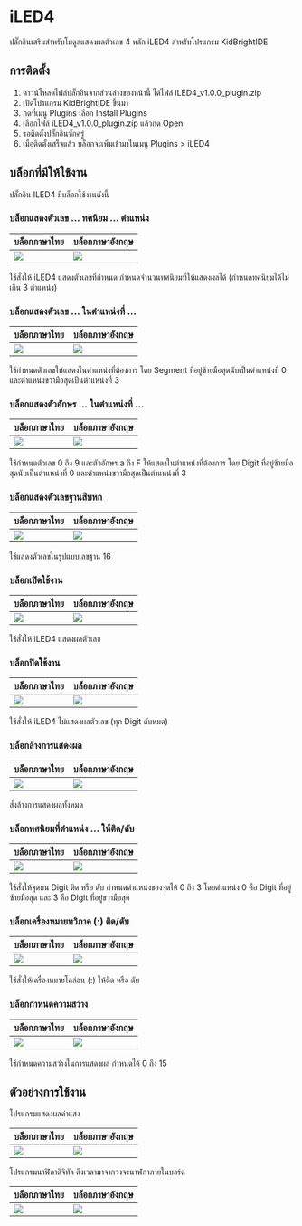 # iLED4

ปลั๊กอินเสริมสำหรับโมดูลแสดงผลตัวเลข 4 หลัก iLED4 สำหรับโปรแกรม KidBrightIDE

## การติดตั้ง

 1. ดาวน์โหลดไฟล์ปลั๊กอินจากส่วนล่างของหน้านี้ ได้ไฟล์ iLED4_v1.0.0_plugin.zip
 2. เปิดโปรแกรม KidBrightIDE ขึ้นมา
 3. กดที่เมนู Plugins เลือก Install Plugins
 4. เลือกไฟล์ iLED4_v1.0.0_plugin.zip แล้วกด Open
 5. รอติดตั้งปลั๊กอินซักครู่
 6. เมื่อติดตั้งเสร็จแล้ว บล็อกจะเพิ่มเข้ามาในเมนู Plugins > iLED4

## บล็อกที่มีให้ใช้งาน

ปลั๊กอิน ILED4 มีบล็อกใช้งานดังนี้

### บล็อกแสดงตัวเลข ... ทศนิยม ... ตำแหน่ง

| บล็อกภาษาไทย | บล็อกภาษาอังกฤษ |
|--|--|
| ![](https://sv1.picz.in.th/images/2020/07/25/EdODln.jpg) | ![](https://sv1.picz.in.th/images/2020/07/25/EdOXof.jpg) |

ใช้สั่งให้ iLED4 แสดงตัวเลขที่กำหนด กำหนดจำนวนทศนิยมที่ให้แสดงผลได้ (กำหนดทศนิยมได้ไม่เกิน 3 ตำแหน่ง)

### บล็อกแสดงตัวเลข ... ในตำแหน่งที่ ...

| บล็อกภาษาไทย | บล็อกภาษาอังกฤษ |
|--|--|
| ![](https://sv1.picz.in.th/images/2020/07/25/EdOsfW.jpg) | ![](https://sv1.picz.in.th/images/2020/07/25/EdOaGa.jpg) |

ใช้กำหนดตัวเลขให้แสดงในตำแหน่งที่ต้องการ โดย Segment ที่อยู่ซ้ายมือสุดนับเป็นตำแหน่งที่ 0 และตำแหน่งขวามือสุดเป็นตำแหน่งที่ 3

### บล็อกแสดงตัวอักษร ... ในตำแหน่งที่ ...

| บล็อกภาษาไทย | บล็อกภาษาอังกฤษ |
|--|--|
| ![](https://sv1.picz.in.th/images/2020/07/25/EdOAGg.jpg) | ![](https://sv1.picz.in.th/images/2020/07/25/EdOvfq.jpg) |

ใช้กำหนดตัวเลข 0 ถึง 9 และตัวอักษร a ถึง F ให้แสดงในตำแหน่งที่ต้องการ โดย Digit ที่อยู่ซ้ายมือสุดนับเป็นตำแหน่งที่ 0 และตำแหน่งขวามือสุดเป็นตำแหน่งที่ 3

### บล็อกแสดงตัวเลขฐานสิบหก

| บล็อกภาษาไทย | บล็อกภาษาอังกฤษ |
|--|--|
| ![](https://sv1.picz.in.th/images/2020/07/25/EdO2q2.jpg) | ![](https://sv1.picz.in.th/images/2020/07/25/EdOG5z.jpg) |

ใช้แสดงตัวเลขในรูปแบบเลขฐาน 16

### บล็อกเปิดใช้งาน

| บล็อกภาษาไทย | บล็อกภาษาอังกฤษ |
|--|--|
| ![](https://sv1.picz.in.th/images/2020/07/25/EdOCH1.jpg) | ![](https://sv1.picz.in.th/images/2020/07/25/EdOJH8.jpg) |

ใช้สั่งให้ iLED4 แสดงผลตัวเลข

### บล็อกปิดใช้งาน

| บล็อกภาษาไทย | บล็อกภาษาอังกฤษ |
|--|--|
| ![](https://sv1.picz.in.th/images/2020/07/25/EdO67y.jpg) | ![](https://sv1.picz.in.th/images/2020/07/25/EdOeSR.jpg) |

ใช้สั่งให้ iLED4 ไม่แสดงผลตัวเลข (ทุก Digit ดับหมด)

### บล็อกล้างการแสดงผล

| บล็อกภาษาไทย | บล็อกภาษาอังกฤษ |
|--|--|
| ![](https://sv1.picz.in.th/images/2020/07/25/EdOngD.jpg) | ![](https://sv1.picz.in.th/images/2020/07/25/EdOmi0.jpg) |

สั่งล้างการแสดงผลทั้งหมด

### บล็อกทศนิยมที่ตำแหน่ง ... ให้ติด/ดับ

| บล็อกภาษาไทย | บล็อกภาษาอังกฤษ |
|--|--|
| ![](https://sv1.picz.in.th/images/2020/07/25/EdOrC9.jpg) | ![](https://sv1.picz.in.th/images/2020/07/25/EdOyCu.jpg) |

ใช้สั่งให้จุดบน Digit ติด หรือ ดับ กำหนดตำแหน่งของจุดได้ 0 ถึง 3 โดยตำแหน่ง 0 คือ Digit ที่อยู่ซ้ายมือสุด และ 3 คือ Digit ที่อยู่ขวามือสุด

### บล็อกเครื่องหมายทวิภาค (:)  ติด/ดับ

| บล็อกภาษาไทย | บล็อกภาษาอังกฤษ |
|--|--|
| ![](https://sv1.picz.in.th/images/2020/07/25/EdO8FJ.jpg) | ![](https://sv1.picz.in.th/images/2020/07/25/EdOFIZ.jpg) |

ใช้สั่งให้เครื่องหมายโคล่อน (:) ให้ติด หรือ ดับ

### บล็อกกำหนดความสว่าง

| บล็อกภาษาไทย | บล็อกภาษาอังกฤษ |
|--|--|
| ![](https://sv1.picz.in.th/images/2020/07/25/EdOVtb.jpg) | ![](https://sv1.picz.in.th/images/2020/07/25/EdOMtI.jpg) |

ใช้กำหนดความสว่างในการแสดงผล กำหนดได้ 0 ถึง 15

## ตัวอย่างการใช้งาน

โปรแกรมแสดงผลค่าแสง

| บล็อกภาษาไทย | บล็อกภาษาอังกฤษ |
|--|--|
| ![](https://sv1.picz.in.th/images/2020/07/25/EdOotS.jpg) | ![](https://sv1.picz.in.th/images/2020/07/25/EdOjFQ.jpg) | 


โปรแกรมนาฬิกาดิจิทัล ดึงเวลามาจากวงจรนาฬกาภายในบอร์ด

| บล็อกภาษาไทย | บล็อกภาษาอังกฤษ |
|--|--|
| ![](https://sv1.picz.in.th/images/2020/07/25/EdOb2V.jpg) | ![](https://sv1.picz.in.th/images/2020/07/25/EdOOgN.jpg) |
